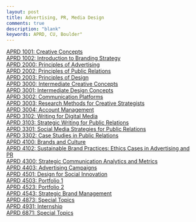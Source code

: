 ```yaml
---
layout: post
title: Advertising, PR, Media Design
comments: true
description: "blank"
keywords: APRD, CU, Boulder"
---
```

<body>
	<div><a href="../pages/APRD-1001">APRD 1001: Creative Concepts</a></div>
	<div><a href="../pages/APRD-1002">APRD 1002: Introduction to Branding Strategy</a></div>
	<div><a href="../pages/APRD-2000">APRD 2000: Principles of Advertising</a></div>
	<div><a href="../pages/APRD-2002">APRD 2002: Principles of Public Relations</a></div>
	<div><a href="../pages/APRD-2003">APRD 2003: Principles of Design</a></div>
	<div><a href="../pages/APRD-3000">APRD 3000: Intermediate Creative Concepts</a></div>
	<div><a href="../pages/APRD-3001">APRD 3001: Intermediate Design Concepts</a></div>
	<div><a href="../pages/APRD-3002">APRD 3002: Communication Platforms</a></div>
	<div><a href="../pages/APRD-3003">APRD 3003: Research Methods for Creative Strategists</a></div>
	<div><a href="../pages/APRD-3004">APRD 3004: Account Management</a></div>
	<div><a href="../pages/APRD-3102">APRD 3102: Writing for Digital Media</a></div>
	<div><a href="../pages/APRD-3103">APRD 3103: Strategic Writing for Public Relations</a></div>
	<div><a href="../pages/APRD-3301">APRD 3301: Social Media Strategies for Public Relations</a></div>
	<div><a href="../pages/APRD-3302">APRD 3302: Case Studies in Public Relations</a></div>
	<div><a href="../pages/APRD-4100">APRD 4100: Brands and Culture</a></div>
	<div><a href="../pages/APRD-4102">APRD 4102: Sustainable Brand Practices: Ethics Cases in Advertising and PR</a></div>
	<div><a href="../pages/APRD-4300">APRD 4300: Strategic Communication Analytics and Metrics</a></div>
	<div><a href="../pages/APRD-4403">APRD 4403: Advertising Campaigns</a></div>
	<div><a href="../pages/APRD-4501">APRD 4501: Design for Social Innovation</a></div>
	<div><a href="../pages/APRD-4503">APRD 4503: Portfolio 1</a></div>
	<div><a href="../pages/APRD-4523">APRD 4523: Portfolio 2</a></div>
	<div><a href="../pages/APRD-4543">APRD 4543: Strategic Brand Management</a></div>
	<div><a href="../pages/APRD-4873">APRD 4873: Special Topics</a></div>
	<div><a href="../pages/APRD-4931">APRD 4931: Internship</a></div>
	<div><a href="../pages/APRD-6871">APRD 6871: Special Topics</a></div>
</body>